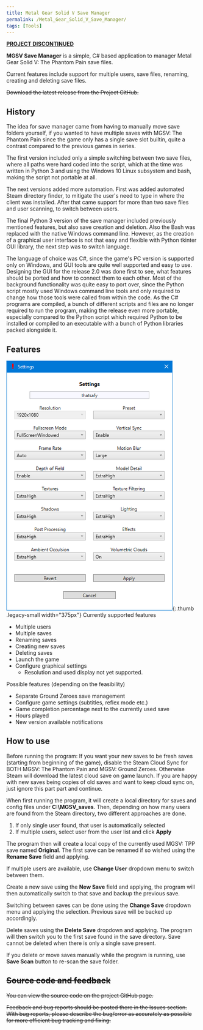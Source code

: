 ```yaml
---
title: Metal Gear Solid V Save Manager
permalink: /Metal_Gear_Solid_V_Save_Manager/
tags: [Tools]
---
```


**<u>PROJECT DISCONTINUED</u>**

**MGSV Save Manager** is a simple, C\# based application to manager
Metal Gear Solid V: The Phantom Pain save files.

Current features include support for multiple users, save files,
renaming, creating and deleting save files.

<s>Download the latest release from the Project GitHub.</s>

## History

The idea for save manager came from having to manually move save folders
yourself, if you wanted to have multiple saves with MGSV: The Phantom
Pain since the game only has a single save slot builtin, quite a
contrast compared to the previous games in series.

The first version included only a simple switching between two save
files, where all paths were hard coded into the script, which at the
time was written in Python 3 and using the Windows 10 Linux subsystem
and bash, making the script not portable at all.

The next versions added more automation. First was added automated Steam
directory finder, to mitigate the user's need to type in where the
client was installed. After that came support for more than two save
files and user scanning, to switch between users.

The final Python 3 version of the save manager included previously
mentioned features, but also save creation and deletion. Also the Bash
was replaced with the native Windows command line. However, as the
creation of a graphical user interface is not that easy and flexible
with Python tkinter GUI library, the next step was to switch language.

The language of choice was C\#, since the game's PC version is supported
only on Windows, and GUI tools are quite well supported and easy to use.
Designing the GUI for the release 2.0 was done first to see, what
features should be ported and how to connect them to each other. Most of
the background functionality was quite easy to port over, since the
Python script mostly used Windows command line tools and only required
to change how those tools were called from within the code. As the C\#
programs are compiled, a bunch of different scripts and files are no
longer required to run the program, making the release even more
portable, especially compared to the Python script which required Python
to be installed or compiled to an executable with a bunch of Python
libraries packed alongside it.

## Features

![](/assets/MGSV%20SaveManager2.3%20Settings.png){:.thumb .legacy-small width="375px"}
Currently supported features

  - Multiple users
  - Multiple saves
  - Renaming saves
  - Creating new saves
  - Deleting saves
  - Launch the game
  - Configure graphical settings
      - Resolution and used display not yet supported.

Possible features (depending on the feasibility)

  - Separate Ground Zeroes save management
  - Configure game settings (subtitles, reflex mode etc.)
  - Game completion percentage next to the currently used save
  - Hours played
  - New version available notifications

## How to use

Before running the program: If you want your new saves to be fresh saves
(starting from beginning of the game), disable the Steam Cloud Sync for
BOTH MGSV: The Phantom Pain and MGSV: Ground Zeroes. Otherwise Steam
will download the latest cloud save on game launch. If you are happy
with new saves being copies of old saves and want to keep cloud sync on,
just ignore this part part and continue.

When first running the program, it will create a local directory for
saves and config files under **C:\\MGSV_saves**. Then, depending on how
many users are found from the Steam directory, two different approaches
are done.

1.  If only single user found, that user is automatically selected
2.  If multiple users, select user from the user list and click
    **Apply**

The program then will create a local copy of the currently used MGSV:
TPP save named **Original**. The first save can be renamed if so wished
using the **Rename Save** field and applying.

If multiple users are available, use **Change User** dropdown menu to
switch between them.

Create a new save using the **New Save** field and applying, the program
will then automatically switch to that save and backup the previous
save.

Switching between saves can be done using the **Change Save** dropdown
menu and applying the selection. Previous save will be backed up
accordingly.

Delete saves using the **Delete Save** dropdown and applying. The
program will then switch you to the first save found in the save
directory. Save cannot be deleted when there is only a single save
present.

If you delete or move saves manually while the program is running, use
**Save Scan** button to re-scan the save folder.

## <s>Source code and feedback</s>

<s>You can view the source code on the project GitHub page.</s>

<s>Feedback and bug reports should be posted there in the Issues
section. With bug reports, please describe the bug/error as accurately
as possible for more efficient bug tracking and fixing.</s>
